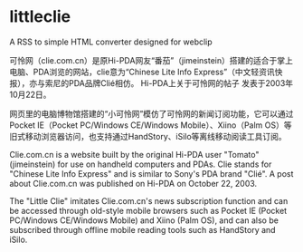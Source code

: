 # littleclie
A RSS to simple HTML converter designed for webclip

可怜网（clie.com.cn）是原Hi-PDA网友“番茄”（jimeinstein）搭建的适合于掌上电脑、PDA浏览的网站，clie意为“Chinese Lite Info Express”（中文轻资讯快报），亦与索尼的PDA品牌Clié相仿。 Hi-PDA上关于可怜网的帖子 发表于2003年10月22日。

网页里的电脑博物馆搭建的“小可怜网”模仿了可怜网的新闻订阅功能，它可以通过Pocket IE（Pocket PC/Windows CE/Windows Mobile）、Xiino（Palm OS）等旧式移动浏览器访问，也支持通过HandStory、iSilo等离线移动阅读工具订阅。

Clie.com.cn is a website built by the original Hi-PDA user "Tomato" (jimeinstein) for use on handheld computers and PDAs. Clie stands for "Chinese Lite Info Express" and is similar to Sony's PDA brand "Clié". A post about Clie.com.cn was published on Hi-PDA on October 22, 2003.

The "Little Clie" imitates Clie.com.cn's news subscription function and can be accessed through old-style mobile browsers such as Pocket IE (Pocket PC/Windows CE/Windows Mobile) and Xiino (Palm OS), and can also be subscribed through offline mobile reading tools such as HandStory and iSilo.